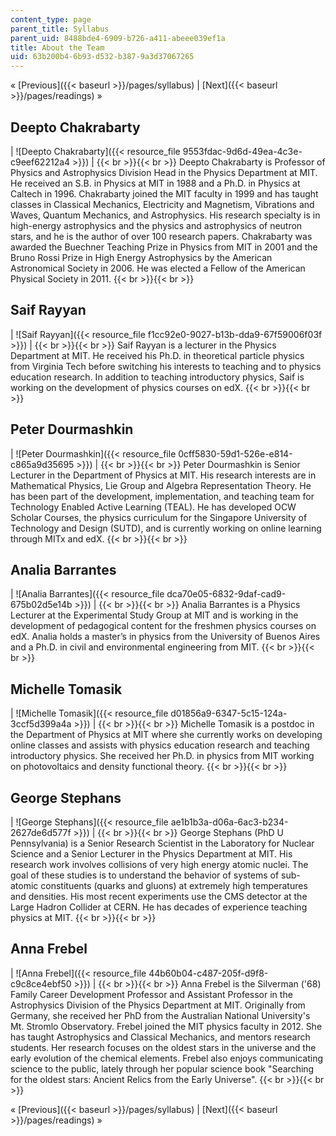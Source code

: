 ```yaml
---
content_type: page
parent_title: Syllabus
parent_uid: 8488bde4-6909-b726-a411-abeee039ef1a
title: About the Team
uid: 63b200b4-6b93-d532-b387-9a3d37067265
---
```


« [Previous]({{< baseurl >}}/pages/syllabus) | [Next]({{< baseurl >}}/pages/readings) »

Deepto Chakrabarty
------------------

| ![Deepto Chakrabarty]({{< resource_file 9553fdac-9d6d-49ea-4c3e-c9eef62212a4 >}}) |  {{< br >}}{{< br >}} Deepto Chakrabarty is Professor of Physics and Astrophysics Division Head in the Physics Department at MIT. He received an S.B. in Physics at MIT in 1988 and a Ph.D. in Physics at Caltech in 1996. Chakrabarty joined the MIT faculty in 1999 and has taught classes in Classical Mechanics, Electricity and Magnetism, Vibrations and Waves, Quantum Mechanics, and Astrophysics. His research specialty is in high-energy astrophysics and the physics and astrophysics of neutron stars, and he is the author of over 100 research papers. Chakrabarty was awarded the Buechner Teaching Prize in Physics from MIT in 2001 and the Bruno Rossi Prize in High Energy Astrophysics by the American Astronomical Society in 2006. He was elected a Fellow of the American Physical Society in 2011. {{< br >}}{{< br >}}  

Saif Rayyan
-----------

| ![Saif Rayyan]({{< resource_file f1cc92e0-9027-b13b-dda9-67f59006f03f >}}) |  {{< br >}}{{< br >}} Saif Rayyan is a lecturer in the Physics Department at MIT. He received his Ph.D. in theoretical particle physics from Virginia Tech before switching his interests to teaching and to physics education research. In addition to teaching introductory physics, Saif is working on the development of physics courses on edX. {{< br >}}{{< br >}}  

Peter Dourmashkin
-----------------

| ![Peter Dourmashkin]({{< resource_file 0cff5830-59d1-526e-e814-c865a9d35695 >}}) |  {{< br >}}{{< br >}} Peter Dourmashkin is Senior Lecturer in the Department of Physics at MIT. His research interests are in Mathematical Physics, Lie Group and Algebra Representation Theory. He has been part of the development, implementation, and teaching team for Technology Enabled Active Learning (TEAL). He has developed OCW Scholar Courses, the physics curriculum for the Singapore University of Technology and Design (SUTD), and is currently working on online learning through MITx and edX. {{< br >}}{{< br >}}  

Analia Barrantes
----------------

| ![Analia Barrantes]({{< resource_file dca70e05-6832-9daf-cad9-675b02d5e14b >}}) |  {{< br >}}{{< br >}} Analia Barrantes is a Physics Lecturer at the Experimental Study Group at MIT and is working in the development of pedagogical content for the freshmen physics courses on edX. Analia holds a master’s in physics from the University of Buenos Aires and a Ph.D. in civil and environmental engineering from MIT. {{< br >}}{{< br >}}  

Michelle Tomasik
----------------

| ![Michelle Tomasik]({{< resource_file d01856a9-6347-5c15-124a-3ccf5d399a4a >}}) |  {{< br >}}{{< br >}} Michelle Tomasik is a postdoc in the Department of Physics at MIT where she currently works on developing online classes and assists with physics education research and teaching introductory physics. She received her Ph.D. in physics from MIT working on photovoltaics and density functional theory. {{< br >}}{{< br >}}  

George Stephans
---------------

| ![George Stephans]({{< resource_file ae1b1b3a-d06a-6ac3-b234-2627de6d577f >}}) |  {{< br >}}{{< br >}} George Stephans (PhD U Pennsylvania) is a Senior Research Scientist in the Laboratory for Nuclear Science and a Senior Lecturer in the Physics Department at MIT. His research work involves collisions of very high energy atomic nuclei. The goal of these studies is to understand the behavior of systems of sub-atomic constituents (quarks and gluons) at extremely high temperatures and densities. His most recent experiments use the CMS detector at the Large Hadron Collider at CERN. He has decades of experience teaching physics at MIT. {{< br >}}{{< br >}}  

Anna Frebel
-----------

| ![Anna Frebel]({{< resource_file 44b60b04-c487-205f-d9f8-c9c8ce4ebf50 >}}) |  {{< br >}}{{< br >}} Anna Frebel is the Silverman ('68) Family Career Development Professor and Assistant Professor in the Astrophysics Division of the Physics Department at MIT. Originally from Germany, she received her PhD from the Australian National University's Mt. Stromlo Observatory. Frebel joined the MIT physics faculty in 2012. She has taught Astrophysics and Classical Mechanics, and mentors research students. Her research focuses on the oldest stars in the universe and the early evolution of the chemical elements. Frebel also enjoys communicating science to the public, lately through her popular science book "Searching for the oldest stars: Ancient Relics from the Early Universe". {{< br >}}{{< br >}}  

« [Previous]({{< baseurl >}}/pages/syllabus) | [Next]({{< baseurl >}}/pages/readings) »
